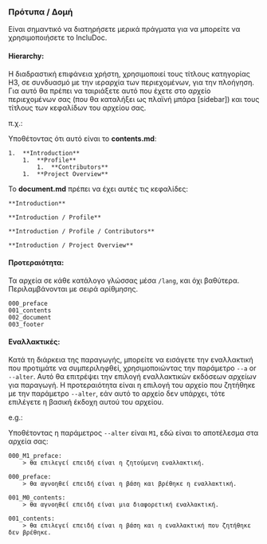 ### **Πρότυπα / Δομή**

Είναι σημαντικό να διατηρήσετε μερικά πράγματα για να μπορείτε να χρησιμοποιήσετε το IncluDoc.


#### Hierarchy:

Η διαδραστική επιφάνεια χρήστη, χρησιμοποιεί τους τίτλους κατηγορίας H3, σε συνδυασμό με την ιεραρχία των περιεχομένων, για την πλοήγηση. Για αυτό θα πρέπει να ταιριάξετε αυτό που έχετε στο αρχείο περιεχομένων σας (που θα καταλήξει ως πλαϊνή μπάρα [sidebar]) και τους τίτλους των κεφαλίδων του αρχείου σας.

π.χ.:

Υποθέτοντας ότι αυτό είναι το **contents.md**:

```
1.  **Introduction**
    1.  **Profile**
    	1.  **Contributors**
    1.  **Project Overview**
```

Το **document.md** πρέπει να έχει αυτές τις κεφαλίδες:


```plaintext
**Introduction**

**Introduction / Profile**

**Introduction / Profile / Contributors**

**Introduction / Project Overview**
```

#### Προτεραιότητα:

Τα αρχεία σε κάθε κατάλογο γλώσσας μέσα ```/lang```, και όχι βαθύτερα. Περιλαμβάνονται με σειρά αρίθμησης.

```
000_preface
001_contents
002_document
003_footer
```

#### Εναλλακτικές:

Κατά τη διάρκεια της παραγωγής, μπορείτε να εισάγετε την εναλλακτική που προτιμάτε να συμπεριληφθεί, χρησιμοποιώντας την παράμετρο ```--a``` or ```--alter```. Αυτό θα επιτρέψει την επιλογή εναλλακτικών εκδόσεων αρχείων για παραγωγή. Η προτεραιότητα είναι η επιλογή του αρχείο που ζητήθηκε με την παράμετρο ```--alter```, εάν αυτό το αρχείο δεν υπάρχει, τότε επιλέγετε η βασική έκδοχη αυτού του αρχείου.

e.g.:

Υποθέτοντας η παράμετρος ```--alter``` είναι ```M1```, εδώ είναι το αποτέλεσμα στα αρχεία σας:

```
000_M1_preface:
	> θα επιλεγεί επειδή είναι η ζητούμενη εναλλακτική.

000_preface:
	> θα αγνοηθεί επειδή είναι η βάση και βρέθηκε η εναλλακτική.

001_M0_contents:
	> θα αγνοηθεί επειδή είναι μια διαφορετική εναλλακτική.

001_contents:
	> θα επιλεγεί επειδή είναι η βάση και η εναλλακτική που ζητήθηκε δεν βρέθηκε.
```
